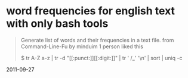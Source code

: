 # word frequencies for english text with only bash tools


> Generate list of words and their frequencies in a text file.
> from Command-Line-Fu by minduim
> 1 person liked this
> 
> 	$ tr A-Z a-z | tr -d "[[:punct:]][[:digit:]]" | tr ' /_' '\n' | sort | uniq -c

2011-09-27
